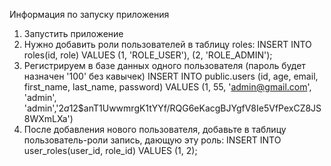 Информация по запуску приложения
1. Запустить приложение
2. Нужно добавить роли пользователей в таблицу roles:
INSERT INTO roles(id, role)
  VALUES (1, 'ROLE_USER'), (2, 'ROLE_ADMIN'); 
3. Регистрируем в базе данных одного пользователя (пароль будет назначен '100' без кавычек)
   INSERT INTO public.users (id, age, email, first_name, last_name, password) VALUES (1, 55, 'admin@gmail.com', 'admin', 'admin','$2a$12$anT1UwwmrgK1tYYf/RQG6eKacgBJYgfV8Ie5VfPexCZ8JS8WXmLXa')
5. После добавления нового пользователя, добавьте в таблицу пользователь-роли запись, дающую эту роль:
INSERT INTO user_roles(user_id, role_id)
  VALUES (1, 2);

